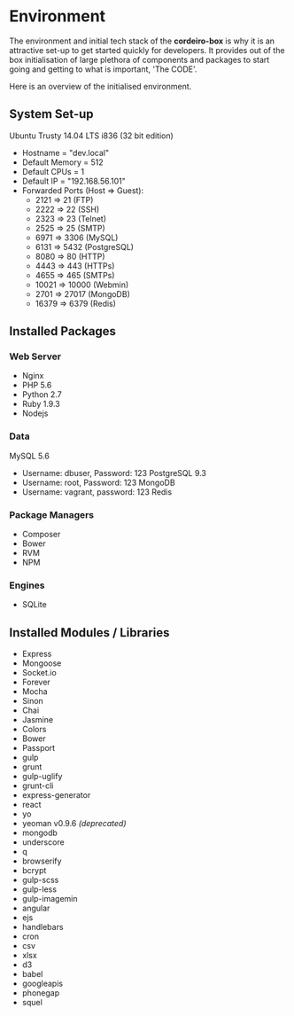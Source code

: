 # Environment

The environment and initial tech stack of the **cordeiro-box** is why it is an attractive set-up to get started quickly for developers. It provides out of the box initialisation of large plethora of components and packages to start going and getting to what is important, 'The CODE'. 

Here is an overview of the initialised environment.

## System Set-up

Ubuntu Trusty 14.04 LTS i836 (32 bit edition)
  - Hostname = "dev.local"
  - Default Memory = 512
  - Default CPUs = 1
  - Default IP = "192.168.56.101"
  - Forwarded Ports (Host => Guest):
      - 2121    =>    21 (FTP)
      - 2222    =>    22 (SSH)
      - 2323    =>    23 (Telnet)
      - 2525    =>    25 (SMTP)
      - 6971    =>    3306 (MySQL)
      - 6131    =>    5432 (PostgreSQL)
      - 8080    =>    80 (HTTP)
      - 4443    =>    443 (HTTPs)
      - 4655    =>    465 (SMTPs)
      - 10021   =>    10000 (Webmin)
      - 2701    =>    27017 (MongoDB)
      - 16379   =>    6379 (Redis)

## Installed Packages

### Web Server

- Nginx
- PHP 5.6
- Python 2.7
- Ruby 1.9.3
- Nodejs

### Data

MySQL 5.6
  - Username: dbuser, Password: 123
PostgreSQL 9.3
  - Username: root, Password: 123
MongoDB
  - Username: vagrant, password: 123
Redis

### Package Managers

- Composer
- Bower
- RVM
- NPM

### Engines

- SQLite

## Installed Modules / Libraries

- Express 
- Mongoose
- Socket.io
- Forever
- Mocha
- Sinon
- Chai
- Jasmine
- Colors
- Bower
- Passport
- gulp
- grunt
- gulp-uglify
- grunt-cli
- express-generator
- react
- yo
- yeoman v0.9.6 _(deprecated)_
- mongodb
- underscore
- q
- browserify
- bcrypt
- gulp-scss
- gulp-less
- gulp-imagemin
- angular
- ejs
- handlebars
- cron
- csv
- xlsx
- d3
- babel
- googleapis
- phonegap
- squel
